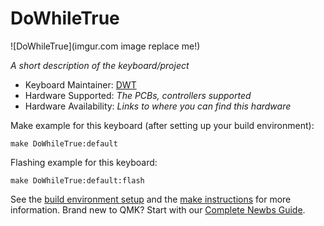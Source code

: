 # DoWhileTrue

![DoWhileTrue](imgur.com image replace me!)

_A short description of the keyboard/project_

-   Keyboard Maintainer: [DWT](https://github.com/yourusername)
-   Hardware Supported: _The PCBs, controllers supported_
-   Hardware Availability: _Links to where you can find this hardware_

Make example for this keyboard (after setting up your build environment):

    make DoWhileTrue:default

Flashing example for this keyboard:

    make DoWhileTrue:default:flash

See the [build environment setup](https://docs.qmk.fm/#/getting_started_build_tools) and the [make instructions](https://docs.qmk.fm/#/getting_started_make_guide) for more information. Brand new to QMK? Start with our [Complete Newbs Guide](https://docs.qmk.fm/#/newbs).
